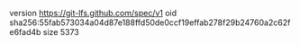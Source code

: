 version https://git-lfs.github.com/spec/v1
oid sha256:55fab573034a04d87e188ffd50de0ccf19effab278f29b24760a2c62fe6fad4b
size 5373

